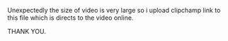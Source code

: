 Unexpectedly the size of video is very large so i upload clipchamp link to this file which is directs to the video online.

THANK YOU.
